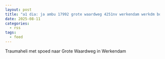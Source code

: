 ```yaml
---
layout: post
title: "a1 dia: ja ambu 17992 grote waardweg 4251nv werkendam werkdm bon 118770"
date: 2025-08-11
categories: 
  - rss
tags: 
  - feed
---
```


Traumaheli met spoed naar Grote Waardweg in Werkendam
